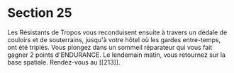 # Section 25

Les Résistants de Tropos vous reconduisent ensuite à travers un dédale de couloirs et de souterrains, jusqu'à votre hôtel où les gardes entre-temps, ont été triplés. Vous plongez dans un sommeil réparateur qui vous fait gagner 2 points d'ENDURANCE. Le lendemain matin, vous retournez sur la base spatiale. Rendez-vous au [[213]].
